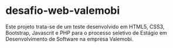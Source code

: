 # desafio-web-valemobi
Este projeto trata-se de um teste desenvolvido em HTML5, CSS3, Bootstrap, Javascrit e PHP para o processo seletivo de Estágio em Desenvolvimento de Software na empresa Valemobi.
